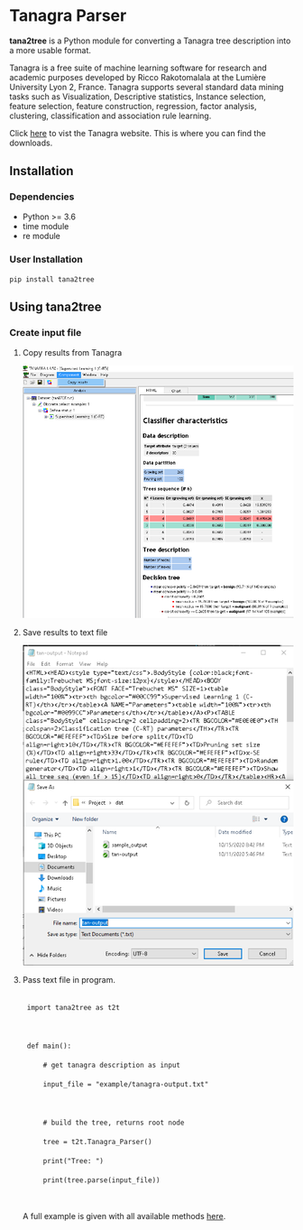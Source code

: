 # Tanagra Parser
**tana2tree** is a Python module for converting a Tanagra tree description into a more usable format. 

Tanagra is a free suite of machine learning software for research and academic purposes developed by Ricco Rakotomalala at the Lumière University Lyon 2, France. Tanagra supports several standard data mining tasks such as Visualization, Descriptive statistics, Instance selection, feature selection, feature construction, regression, factor analysis, clustering, classification and association rule learning. 

Click [here](http://eric.univ-lyon2.fr/~ricco/tanagra/en/tanagra.html) to vist the Tanagra website. This is where you can find the downloads.

## Installation
### Dependencies
- Python >= 3.6
- time module
- re module

### User Installation
<code>pip install tana2tree</code>

## Using tana2tree
### Create input file
1. Copy results from Tanagra

   ![](images/copy-results.png)

2. Save results to text file

   ![](images/save-html-as-text.png)   

3. Pass text file in program. 

    <code>
    import tana2tree as t2t<br>
    <br>
    def main():<br>
        # get tanagra description as input<br>
        input_file = "example/tanagra-output.txt"<br>
        <br>
        # build the tree, returns root node<br>
        tree = t2t.Tanagra_Parser()<br>
        print("Tree: ")<br>
        print(tree.parse(input_file))
    </code>
    <br>  
    <br>
    
    A full example is given with all available methods [here](https://github.com/reevesba/tana2tree/examples).

